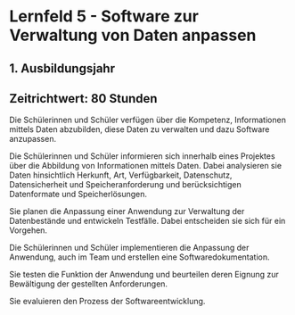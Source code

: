 # Lernfeld 5 - Software zur Verwaltung von Daten anpassen

## 1. Ausbildungsjahr
## Zeitrichtwert: 80 Stunden

Die Schülerinnen und Schüler verfügen über die Kompetenz, Informationen mittels Daten abzubilden, diese Daten zu verwalten und dazu Software anzupassen.

Die Schülerinnen und Schüler informieren sich innerhalb eines Projektes über die Abbildung von Informationen mittels Daten. Dabei analysieren sie Daten hinsichtlich Herkunft, Art, Verfügbarkeit, Datenschutz, Datensicherheit und Speicheranforderung und berücksichtigen Datenformate und Speicherlösungen.

Sie planen die Anpassung einer Anwendung zur Verwaltung der Datenbestände und entwickeln Testfälle. Dabei entscheiden sie sich für ein Vorgehen.

Die Schülerinnen und Schüler implementieren die Anpassung der Anwendung, auch im Team und erstellen eine Softwaredokumentation.

Sie testen die Funktion der Anwendung und beurteilen deren Eignung zur Bewältigung der gestellten Anforderungen.

Sie evaluieren den Prozess der Softwareentwicklung. 